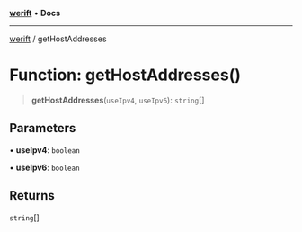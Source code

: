 [**werift**](../README.md) • **Docs**

***

[werift](../globals.md) / getHostAddresses

# Function: getHostAddresses()

> **getHostAddresses**(`useIpv4`, `useIpv6`): `string`[]

## Parameters

• **useIpv4**: `boolean`

• **useIpv6**: `boolean`

## Returns

`string`[]
